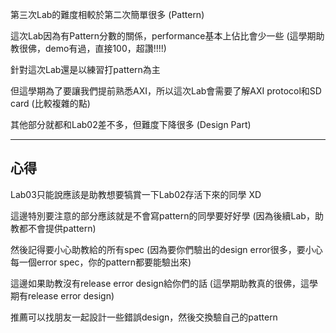 第三次Lab的難度相較於第二次簡單很多 (Pattern)

這次Lab因為有Pattern分數的關係，performance基本上佔比會少一些 (這學期助教很佛，demo有過，直接100，超讚!!!!)

針對這次Lab還是以練習打pattern為主

但這學期為了要讓我們提前熟悉AXI，所以這次Lab會需要了解AXI protocol和SD card (比較複雜的點)

其他部分就都和Lab02差不多，但難度下降很多 (Design Part)

-----------------------------------------------------------------------------------------------------------

## **心得**

Lab03只能說應該是助教想要犒賞一下Lab02存活下來的同學 XD

這邊特別要注意的部分應該就是不會寫pattern的同學要好好學 (因為後續Lab，助教都不會提供pattern)

然後記得要小心助教給的所有spec (因為要你們驗出的design error很多，要小心每一個error spec，你的pattern都要能驗出來)

這邊如果助教沒有release error design給你們的話 (這學期助教真的很佛，這學期有release error design)

推薦可以找朋友一起設計一些錯誤design，然後交換驗自己的pattern
